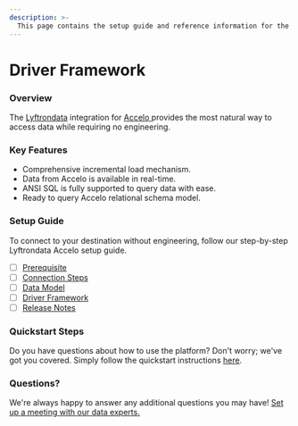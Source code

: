 ```yaml
---
description: >-
  This page contains the setup guide and reference information for the Accelo source connector.
---
```


# Driver Framework

### Overview

The [Lyftrondata](https://www.lyftrondata.com/) integration for [Accelo](https://www.lyftrondata.com/integration/accelo/)[ ](https://www.lyftrondata.com/integration/accelo/)provides the most natural way to access data while requiring no engineering.

### Key Features

* Comprehensive incremental load mechanism.
* Data from Accelo is available in real-time.&#x20;
* ANSI SQL is fully supported to query data with ease.
* Ready to query Accelo relational schema model.

### Setup Guide

To connect to your destination without engineering, follow our step-by-step Lyftrondata Accelo setup guide.

* [ ] [Prerequisite](../../sales-analytics/accelo/prerequisite.md)
* [ ] [Connection Steps](../../sales-analytics/accelo/connection-steps.md)
* [ ] [Data Model](../../sales-analytics/accelo/data-model/)
* [ ] [Driver Framework](../../sales-analytics/accelo/driver-framework/)
* [ ] [Release Notes](../../sales-analytics/accelo/release-notes.md)

### Quickstart Steps

Do you have questions about how to use the platform? Don't worry; we've got you covered. Simply follow the quickstart instructions [here](../../../quickstart-steps.md).

### Questions? <a href="#questions" id="questions"></a>

We're always happy to answer any additional questions you may have! [Set up a meeting with our data experts.](https://www.lyftrondata.com/book-a-meeting/)


